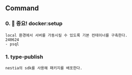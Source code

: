## Command

### 0. 🍕 중요! docker:setup

```
local 환경에서 서버를 가동시킬 수 있도록 기본 컨테이너를 구축한다.
240624
- psql
```

### 1. type-publish

```
nestia의 sdk를 사용해 패키지를 배포한다.
```
